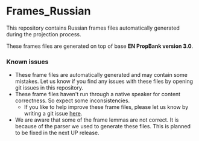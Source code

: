 # Frames_Russian

This repository contains Russian frames files automatically generated during the projection process.


These frames files are generated on top of base **EN PropBank version 3.0**. 

### Known issues
- These frame files are automatically generated and may contain some mistakes. Let us know if you find any issues with these files by opening git issues in this repository.
- These frame files haven't run through a native speaker for content correctness. So expect some inconsistencies.
	+ If you like to help improve these frame files, please let us know by writing a git issue [here](https://github.com/UniversalPropositions/docs/issues/new).
- We are aware that some of the frame lemmas are not correct. It is because of the parser we used to generate these files. This is planned to be fixed in the next UP release. 